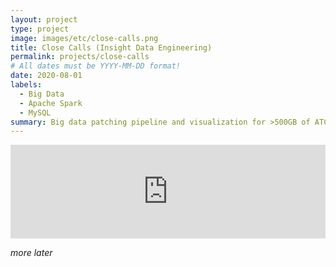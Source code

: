 ```yaml
---
layout: project
type: project
image: images/etc/close-calls.png
title: Close Calls (Insight Data Engineering)
permalink: projects/close-calls
# All dates must be YYYY-MM-DD format!
date: 2020-08-01
labels:
  - Big Data
  - Apache Spark
  - MySQL
summary: Big data patching pipeline and visualization for >500GB of ATC data 
---
```


<iframe width="100%" src="https://www.youtube.com/embed/_ZoLmJV6aUo" title="YouTube video player" frameborder="0" allow="accelerometer; autoplay; clipboard-write; encrypted-media; gyroscope; picture-in-picture" allowfullscreen></iframe>

*more later*